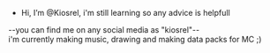 - Hi, I’m @Kiosrel, i'm still learning so any advice is helpfull

--you can find me on any social media as "kiosrel"--  
i'm currently making music, drawing and making data packs for MC ;)

